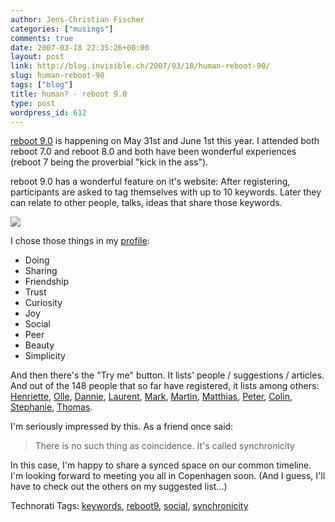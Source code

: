 ```yaml
---
author: Jens-Christian Fischer
categories: ["musings"]
comments: true
date: 2007-03-18 22:35:26+00:00
layout: post
link: http://blog.invisible.ch/2007/03/18/human-reboot-90/
slug: human-reboot-90
tags: ["blog"]
title: human? - reboot 9.0
type: post
wordpress_id: 612
---
```


[reboot 9.0][1] is happening on May 31st and June 1st this year. I attended both reboot 7.0 and reboot 8.0 and both have been wonderful experiences (reboot 7 being the proverbial "kick in the ass"). 

reboot 9.0 has a wonderful feature on it's website: After registering, participants are asked to tag themselves with up to 10 keywords. Later they can relate to other people, talks, ideas that share those keywords.

![](http://blog.invisible.ch/files/reboot9.png)

I chose those things in my [profile][2]:

* Doing
* Sharing
* Friendship
* Trust
* Curiosity
* Joy
* Social
* Peer
* Beauty
* Simplicity

And then there's the "Try me" button. It lists' people / suggestions / articles. And out of the 148 people that so far have registered, it lists among others: [Henriette][3], [Olle][4], [Dannie][5], [Laurent][6], [Mark][7], [Martin][8], [Matthias][9], [Peter][10], [Colin][11], [Stephanie][12], [Thomas][13].

I'm seriously impressed by this. As a friend once said: 

> There is no such thing as coincidence. It's called synchronicity

In this case, I'm happy to share a synced space on our common timeline. I'm looking forward to meeting you all in Copenhagen soon. (And I guess, I'll have to check out the others on my suggested list...)



[1]: http://reboot.dk
[2]: http://www.reboot.dk/person-765-en.html
[3]: http://www.reboot.dk/person-456-en.html
[4]: http://www.reboot.dk/person-671-en.html
[5]: http://www.reboot.dk/person-561-en.html
[6]: http://www.reboot.dk/person-300-en.html
[7]: http://www.reboot.dk/person-590-en.html
[8]: http://www.reboot.dk/person-474-en.html
[9]: http://www.reboot.dk/person-662-en.html
[10]: http://www.reboot.dk/person-508-en.html
[11]: http://www.reboot.dk/person-416-en.html
[12]: http://www.reboot.dk/person-471-en.html
[13]: http://www.reboot.dk/person-653-en.html



Technorati Tags: [keywords](http://www.technorati.com/tag/keywords), [reboot9](http://www.technorati.com/tag/reboot9), [social](http://www.technorati.com/tag/social), [synchronicity](http://www.technorati.com/tag/synchronicity)
